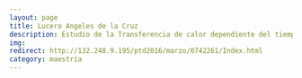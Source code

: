 ```yaml
---
layout: page
title: Lucero Angeles de la Cruz
description: Estudio de la Transferencia de calor dependiente del tiempo en muros de bloques huecos de concreto
img:
redirect: http://132.248.9.195/ptd2016/marzo/0742261/Index.html
category: maestría
---
```

